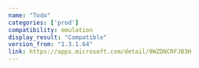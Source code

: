 ```yaml
---
name: "Todo"
categories: ['prod']
compatibility: emulation
display_result: "Compatible"
version_from: "1.3.1.64"
link: https://apps.microsoft.com/detail/9WZDNCRFJB3H
---
```

